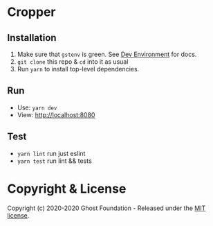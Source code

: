 # Cropper

## Installation
1. Make sure that `gstenv` is green. See [Dev Environment](https://github.com/TryGhost/Team/blob/master/Engineering/Dev%20Environment.md) for docs.
2. `git clone` this repo & `cd` into it as usual
3. Run `yarn` to install top-level dependencies.

## Run
- Use: `yarn dev`
- View: [http://localhost:8080](http://localhost:8080)

## Test
- `yarn lint` run just eslint
- `yarn test` run lint && tests

# Copyright & License

Copyright (c) 2020-2020 Ghost Foundation - Released under the [MIT license](LICENSE).
